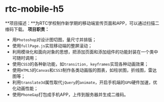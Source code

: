 # rtc-mobile-h5
**项目描述：**为RTC学校制作新学期的移动端宣传页面和APP，可以通过扫描二维码下载。
**项目职责：**
- 用`Photoshop`对设计图切图，量尺寸并排版；
- 使用`fullPage.js`实现移动端的整屏滚动；
- 利用模块化和面向对象的思想，把添加页面和添加组件的功能封装在一个类中可随时调用；
- 使用`CSS3`的各种新功能，如`transition, keyframes`实现各种动画效果；
- 使用`HTML5`的`Canvas`和`CSS3`制作各类动画版的图表，如柱状图，折线图，雷达图等；
- 利用`translate3d`属性取代`jQuery`的`animate`，开启手机端的`GPU`硬件加速，优化动画性能；
- 使用`PhoneGap`打包成手机APP，上传到服务器并生成二维码。

